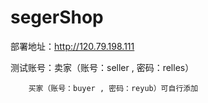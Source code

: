# segerShop
部署地址：<http://120.79.198.111>

测试账号：卖家（账号：seller , 密码：relles）

        买家（账号：buyer , 密码：reyub）可自行添加
